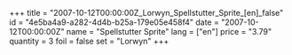 +++
title = "2007-10-12T00:00:00Z_Lorwyn_Spellstutter_Sprite_[en]_false"
id = "4e5ba4a9-a282-4d4b-b25a-179e05e458f4"
date = "2007-10-12T00:00:00Z"
name = "Spellstutter Sprite"
lang = ["en"]
price = "3.79"
quantity = 3
foil = false
set = "Lorwyn"
+++
